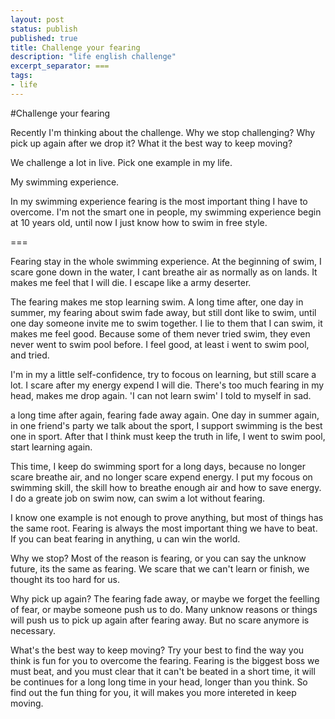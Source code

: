 ```yaml
---
layout: post
status: publish
published: true
title: Challenge your fearing
description: "life english challenge"
excerpt_separator: ===
tags:
- life
---
```


#Challenge your fearing

Recently I'm thinking about the challenge. Why we stop challenging? Why pick up again after we drop it? What it the best way to keep moving?

We challenge a lot in live. Pick one example in my life.

My swimming experience.

In my swimming experience fearing is the most important thing I have to overcome. I'm not the smart one in people, my swimming experience begin at 10 years old, until now I just know how to swim in free style.

===

Fearing stay in the whole swimming experience. At the beginning of swim, I scare gone down in the water, I cant breathe air as normally as on lands. It makes me feel that I will die. I escape like a army deserter.

The fearing makes me stop learning swim. A long time after, one day in summer, my fearing about swim fade away, but still dont like to swim, until one day someone invite me to swim together. I lie to them that I can swim, it makes me feel good. Because some of them never tried swim, they even never went to swim pool before. I feel good, at least i went to swim pool, and tried.

I'm in my a little self-confidence, try to focous on learning, but still scare a lot. I scare after my energy expend I will die. There's too much fearing in my head, makes me drop again. 'I can not learn swim' I told to myself in sad.

a long time after again, fearing fade away again. One day in summer again, in one friend's party we talk about the sport, I support swimming is the best one in sport. After that I think must keep the truth in life, I went to swim pool, start learning again.

This time, I keep do swimming sport for a long days, because no longer scare breathe air, and no longer scare expend energy. I put my focous on swimming skill, the skill how to breathe enough air and how to save energy. I do a greate job on swim now, can swim a lot without fearing.

I know one example is not enough to prove anything, but most of things has the same root. Fearing is always the most important thing we have to beat. If you can beat fearing in anything, u can win the world.

Why we stop? Most of the reason is fearing, or you can say the unknow future, its the same as fearing. We scare that we can't learn or finish, we thought its too hard for us.

Why pick up again? The fearing fade away, or maybe we forget the feelling of fear, or maybe someone push us to do. Many unknow reasons or things will push us to pick up again after fearing away. But no scare anymore is necessary.

What's the best way to keep moving? Try your best to find the way you think is fun for you to overcome the fearing. Fearing is the biggest boss we must beat, and you must clear that it can't be beated in a short time, it will be continues for a long long time in your head, longer than you think. So find out the fun thing for you, it will makes you more intereted in keep moving.
